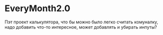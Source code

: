 # EveryMonth2.0

Пэт проект калькулятора, что бы можно было легко считать комуналку, надо добавить что-то интересное, может добавлять и убирать инпуты?
